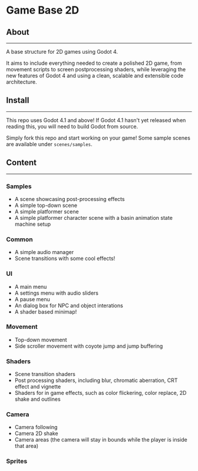 # Game Base 2D


## About
------------------
A base structure for 2D games using Godot 4.

It aims to include everything needed to create a polished 2D game, from movement scripts to screen postprocessing shaders, while leveraging the new features of Godot 4 and using a clean, scalable and extensible code architecture.

## Install
-----------
This repo uses Godot 4.1 and above! If Godot 4.1 hasn't yet released when reading this, you will need to build Godot from source.

Simply fork this repo and start working on your game! Some sample scenes are available under `scenes/samples`.

## Content
-----------

### Samples
- A scene showcasing post-processing effects
- A simple top-down scene
- A simple platformer scene
- A simple platformer character scene with a basin animation state machine setup

### Common
- A simple audio manager
- Scene transitions with some cool effects!

### UI
- A main menu
- A settings menu with audio sliders
- A pause menu
- An dialog box for NPC and object interations
- A shader based minimap!

### Movement
- Top-down movement
- Side scroller movement with coyote jump and jump buffering

### Shaders
- Scene transition shaders
- Post processing shaders, including blur, chromatic aberration, CRT effect and vignette
- Shaders for in game effects, such as color flickering, color replace, 2D shake and outlines

### Camera
- Camera following
- Camera 2D shake
- Camera areas (the camera will stay in bounds while the player is inside that area)

### Sprites
